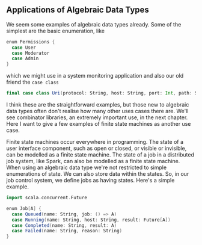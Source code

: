 ## Applications of Algebraic Data Types

We seem some examples of algebraic data types already. Some of the simplest are the basic enumeration, like

```scala mdoc:silent
enum Permissions {
  case User
  case Moderator
  case Admin
}
```

which we might use in a system monitoring application and also our old friend the `case class`

```scala mdoc:silent
final case class Uri(protocol: String, host: String, port: Int, path: String)
```

I think these are the straightforward examples, but those new to algebraic data types often don't realise how many other uses cases there are.
We'll see combinator libraries, an extremely important use, in the next chapter.
Here I want to give a few examples of finite state machines as another use case.

Finite state machines occur everywhere in programming. The state of a user interface component, such as open or closed, or visible or invisible, can be modelled as a finite state machine. The state of a job in a distributed job system, like Spark, can also be modelled as a finite state machine. 
When using an algebraic data type we're not restricted to simple enumerations of state.
We can also store data within the states.
So, in our job control system, we define jobs as having states.
Here's a simple example.

```scala mdoc:silent
import scala.concurrent.Future

enum Job[A] {
  case Queued(name: String, job: () => A)
  case Running(name: String, host: String, result: Future[A])
  case Completed(name: String, result: A)
  case Failed(name: String, reason: String)
}
```
